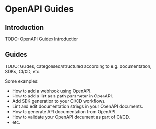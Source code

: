 # OpenAPI Guides

## Introduction

TODO: OpenAPI Guides Introduction

## Guides

TODO: Guides, categorised/structured according to e.g. documentation, SDKs, CI/CD, etc.

Some examples:

- How to add a webhook using OpenAPI.
- How to add a list as a path parameter in OpenAPI.
- Add SDK generation to your CI/CD workflows.
- Lint and edit documentation strings in your OpenAPI documents.
- How to generate API documentation from OpenAPI.
- How to validate your OpenAPI document as part of CI/CD.
- etc.
